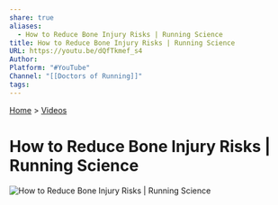 ```yaml
---
share: true
aliases:
  - How to Reduce Bone Injury Risks | Running Science
title: How to Reduce Bone Injury Risks | Running Science
URL: https://youtu.be/dQfTkmef_s4
Author: 
Platform: "#YouTube"
Channel: "[[Doctors of Running]]"
tags: 
---
```

[Home](../index.md) > [Videos](./index.md)  
# How to Reduce Bone Injury Risks | Running Science  
![How to Reduce Bone Injury Risks | Running Science](https://youtu.be/dQfTkmef_s4)  
